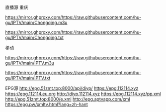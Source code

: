 直播源
重庆 

https://mirror.ghproxy.com/https://raw.githubusercontent.com/hu-gu/IPTV/main/Chongqing.m3u     

https://mirror.ghproxy.com/https://raw.githubusercontent.com/hu-gu/IPTV/main/Chongqing.txt

移动

https://mirror.ghproxy.com/https://raw.githubusercontent.com/hu-gu/IPTV/main/IPTV.m3u

https://mirror.ghproxy.com/https://raw.githubusercontent.com/hu-gu/IPTV/main/IPTV.txt

EPG源
http://epg.51zmt.top:8000/api/diyp/
https://epg.112114.xyz
https://epg.112114.eu.org
http://diyp.112114.xyz
https://epg.112114.xyz/pp.xml
http://epg.51zmt.top:8000/e.xml
http://epg.aptvapp.com/xml
https://epg.pw/xmltv.html?lang=zh-hant

